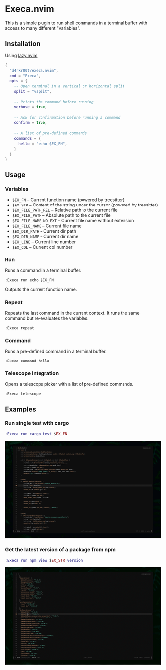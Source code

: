 # Execa.nvim

This is a simple plugin to run shell commands in a terminal buffer with access to many different "variables".

## Installation

Using [lazy.nvim](https://github.com/folke/lazy.nvim)

```lua
{
  "d4rkr00t/execa.nvim",
  cmd = "Execa",
  opts = {
    -- Open terminal in a vertical or horizontal split
    split = "vsplit",

    -- Prints the command before running
    verbose = true,

    -- Ask for confirmation before running a command
    confirm = true,

    -- A list of pre-defined commands
    commands = {
      hello = "echo $EX_FN",
    }
  }
}
```

## Usage

### Variables

- `$EX_FN` – Current function name (powered by treesitter)
- `$EX_STR` – Content of the string under the cursor (powered by treesitter)
- `$EX_FILE_PATH_REL` – Relative path to the current file
- `$EX_FILE_PATH` – Absolute path to the current file
- `$EX_FILE_NAME_NO_EXT` – Current file name without extension
- `$EX_FILE_NAME` – Current file name
- `$EX_DIR_PATH` – Current dir path
- `$EX_DIR_NAME` – Current dir name
- `$EX_LINE` – Current line number
- `$EX_COL` – Current col number

### Run

Runs a command in a terminal buffer.

```vim
:Execa run echo $EX_FN
```

Outputs the current function name.

### Repeat

Repeats the last command in the current context. It runs the same command but re-evaluates the variables.

```vim
:Execa repeat
```

### Command

Runs a pre-defined command in a terminal buffer.

```vim
:Execa command hello
```

### Telescope Integration

Opens a telescope picker with a list of pre-defined commands.

```vim
:Execa telescope
```

## Examples

### Run single test with cargo

```lua
:Execa run cargo test $EX_FN
```

![Execa Cargo Test](./assets/execa_cargo_test.gif)

### Get the latest version of a package from npm

```lua
:Execa run npm view $EX_STR version
```

![Execa NPM](./assets/execa_npm.gif)
